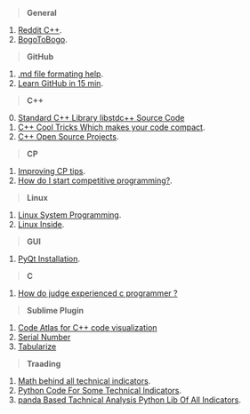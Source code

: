 
> **General**

1. [Reddit C++](https://www.reddit.com/r/cpp/).
2. [BogoToBogo](http://www.bogotobogo.com/DesignPatterns/introduction.php).

> **GitHub**
 
1. [.md file formating help](https://help.github.com/articles/basic-writing-and-formatting-syntax/).
2. [Learn GitHub in 15 min](https://try.github.io/levels/1/challenges/1).

> **C++**

0. [Standard C++ Library libstdc++ Source Code](https://github.com/gcc-mirror/gcc/tree/master/libstdc%2B%2B-v3)
1. [C++ Cool Tricks Which makes your code compact](https://www.quora.com/What-are-some-cool-C++-tricks).
2. [C++ Open Source Projects](https://www.quora.com/What-are-the-best-medium-size-open-source-C++-projects-for-a-beginner-to-learn-template-and-other-advanced-C++-techniques).

> **CP**

1. [Improving CP tips](https://www.quora.com/What-is-the-best-strategy-to-improve-my-skills-in-competitive-programming-in-2-3-months).
2. [How do I start competitive programming?](https://www.quora.com/How-do-I-start-competitive-programming-5).

> **Linux**

1. [Linux System Programming](https://www.gitbook.com/book/devnaga/linux-systems-programming-with-c/details).
2. [Linux Inside](https://www.gitbook.com/book/0xax/linux-insides/details).

> **GUI**

1. [PyQt Installation](https://github.com/VisheshPatel/Bookmarks/blob/master/PyQt%20Installation.md).

> **C**

1. [How do judge experienced c programmer ?](https://www.quora.com/How-do-you-judge-an-experienced-C-programmer-by-only-five-questions)

> **Sublime Plugin**

1. [Code Atlas for C++ code visualization](https://github.com/league1991/CodeAtlasSublime)
2. [Serial Number](https://github.com/VisheshPatel/DeveloperUseful/blob/master/Sublime%20Text%20Plugin%20:%20Serial%20Number.md)
3. [Tabularize](https://github.com/VisheshPatel/DeveloperUseful/blob/master/Sublime%20Text%20Plugin%20:%20Tabularize.md)

> **Traading**

1. [Math behind all technical indicators](https://technicianapp.com/resources).
2. [Python Code For Some Technical Indicators](https://github.com/arkochhar/Technical-Indicators).
3. [panda Based Tachnical Analysis Python Lib Of All Indicators](https://github.com/femtotrader/pandas_talib).
